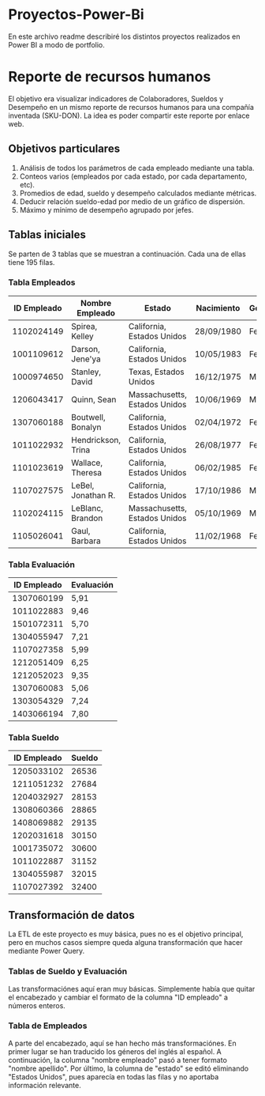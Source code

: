 # Proyectos-Power-Bi
En este archivo readme describiré los distintos proyectos realizados en Power BI a modo de portfolio.
# Reporte de recursos humanos
El objetivo era visualizar indicadores de Colaboradores, Sueldos y Desempeño en un mismo reporte de recursos humanos para una compañía inventada (SKU-DON). La idea es poder compartir este reporte por enlace web.

## Objetivos particulares
1. Análisis de todos los parámetros de cada empleado mediante una tabla.
2. Conteos varios (empleados por cada estado, por cada departamento, etc).
3. Promedios de edad, sueldo y desempeño calculados mediante métricas.
4. Deducir relación sueldo-edad por medio de un gráfico de dispersión.
5. Máximo y mínimo de desempeño agrupado por jefes.

## Tablas iniciales
Se parten de 3 tablas que se muestran a continuación. Cada una de ellas tiene 195 filas.

### Tabla Empleados
| ID Empleado   | Nombre Empleado      | Estado                          | Nacimiento   | Género  | Departamento  | Posición         | Nombre Jefe  |
| ------------- | -------------------- | -------------------------------- | ------------ | ------- | ------------- | ---------------- | ------------ |
| 1102024149    | Spirea, Kelley        | California, Estados Unidos       | 28/09/1980   | Female  | Admin Offices | Administrative II| Elijah Gray  |
| 1001109612    | Darson, Jene'ya       | California, Estados Unidos       | 10/05/1983   | Female  | Admin Offices | Administrative II| Elijah Gray  |
| 1000974650    | Stanley, David        | Texas, Estados Unidos            | 16/12/1975   | Male    | Admin Offices | Manager          | Debra Houlihan|
| 1206043417    | Quinn, Sean           | Massachusetts, Estados Unidos    | 10/06/1969   | Male    | Admin Offices | Manager          | Janet King   |
| 1307060188    | Boutwell, Bonalyn     | California, Estados Unidos       | 02/04/1972   | Female  | Admin Offices | Manager          | Elijah Gray  |
| 1011022932    | Hendrickson, Trina    | California, Estados Unidos       | 26/08/1977   | Female  | Admin Offices | Administrative II| Elijah Gray  |
| 1101023619    | Wallace, Theresa      | California, Estados Unidos       | 06/02/1985   | Female  | Admin Offices | Administrative II| Elijah Gray  |
| 1107027575    | LeBel, Jonathan R.    | California, Estados Unidos       | 17/10/1986   | Male    | Admin Offices | Administrative II| Elijah Gray  |
| 1102024115    | LeBlanc, Brandon      | Massachusetts, Estados Unidos    | 05/10/1969   | Male    | Admin Offices | Manager          | Janet King   |
| 1105026041    | Gaul, Barbara         | California, Estados Unidos       | 11/02/1968   | Female  | Admin Offices | Administrative II| Elijah Gray  |

### Tabla Evaluación
| ID Empleado   | Evaluación |
| ------------- | -----------|
| 1307060199    | 5,91       |
| 1011022883    | 9,46       |
| 1501072311    | 5,70       |
| 1304055947    | 7,21       |
| 1107027358    | 5,99       |
| 1212051409    | 6,25       |
| 1212052023    | 9,35       |
| 1307060083    | 5,06       |
| 1303054329    | 7,24       |
| 1403066194    | 7,80       |

### Tabla Sueldo
| ID Empleado   | Sueldo |
| ------------- | ------ |
| 1205033102    | 26536  |
| 1211051232    | 27684  |
| 1204032927    | 28153  |
| 1308060366    | 28865  |
| 1408069882    | 29135  |
| 1202031618    | 30150  |
| 1001735072    | 30600  |
| 1011022887    | 31152  |
| 1304055987    | 32015  |
| 1107027392    | 32400  |

## Transformación de datos
La ETL de este proyecto es muy básica, pues no es el objetivo principal, pero en muchos casos siempre queda alguna transformación que hacer mediante Power Query.

### Tablas de Sueldo y Evaluación
Las transformaciónes aquí eran muy básicas. Simplemente había que quitar el encabezado y cambiar el formato de la columna "ID empleado" a números enteros.

### Tabla de Empleados
A parte del encabezado, aquí se han hecho más transformaciónes. En primer lugar se han traducido los géneros del inglés al español. A continuación, la columna "nombre empleado" pasó a tener formato "nombre apellido". Por último, la columna de "estado" se editó eliminando "Estados Unidos", pues aparecía en todas las filas y no aportaba información relevante.
